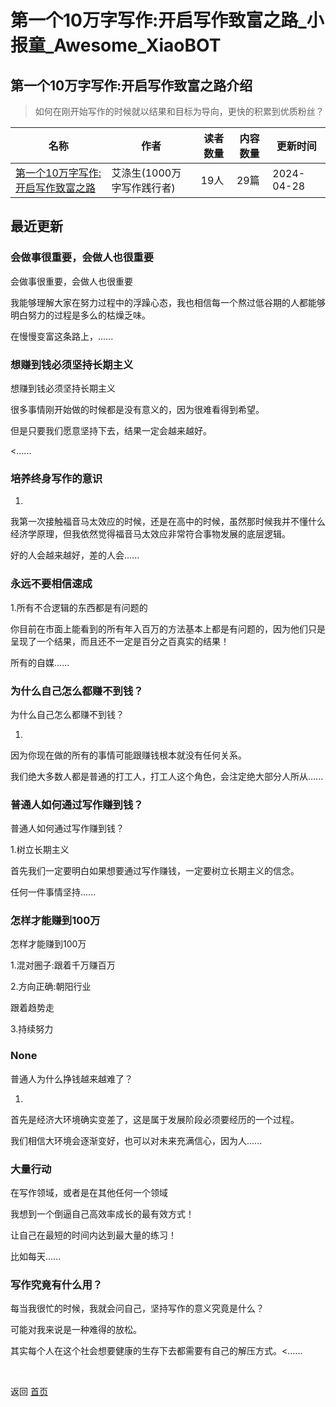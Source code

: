 # 第一个10万字写作:开启写作致富之路_小报童_Awesome_XiaoBOT

## 第一个10万字写作:开启写作致富之路介绍
> 如何在刚开始写作的时候就以结果和目标为导向，更快的积累到优质粉丝？  
  


|名称|作者|读者数量|内容数量|更新时间|
|---|---|---|---|---|
|[第一个10万字写作:开启写作致富之路](https://xiaobot.net/p/10wanzixiezuo?refer=9c3f1c95-a052-465a-9902-f6d75080262a)|艾涤生(1000万字写作践行者)|19人|29篇|2024-04-28|

## 最近更新
### 会做事很重要，会做人也很重要

会做事很重要，会做人也很重要

我能够理解大家在努力过程中的浮躁心态，我也相信每一个熬过低谷期的人都能够明白努力的过程是多么的枯燥乏味。

在慢慢变富这条路上，......

### 想赚到钱必须坚持长期主义

想赚到钱必须坚持长期主义

很多事情刚开始做的时候都是没有意义的，因为很难看得到希望。

但是只要我们愿意坚持下去，结果一定会越来越好。

<......

### 培养终身写作的意识

1.

我第一次接触福音马太效应的时候，还是在高中的时候，虽然那时候我并不懂什么经济学原理，但我依然觉得福音马太效应非常符合事物发展的底层逻辑。

好的人会越来越好，差的人会......

### 永远不要相信速成

1.所有不合逻辑的东西都是有问题的

你目前在市面上能看到的所有年入百万的方法基本上都是有问题的，因为他们只是呈现了一个结果，而且还不一定是百分之百真实的结果！

所有的自媒......

### 为什么自己怎么都赚不到钱？

为什么自己怎么都赚不到钱？

1.

因为你现在做的所有的事情可能跟赚钱根本就没有任何关系。

我们绝大多数人都是普通的打工人，打工人这个角色，会注定绝大部分人所从......

### 普通人如何通过写作赚到钱？

普通人如何通过写作赚到钱？

1.树立长期主义

首先我们一定要明白如果想要通过写作赚钱，一定要树立长期主义的信念。

任何一件事情坚持......

### 怎样才能赚到100万

怎样才能赚到100万

1.混对圈子:跟着千万赚百万

2.方向正确:朝阳行业

跟着趋势走

3.持续努力

### None

普通人为什么挣钱越来越难了？

1.

首先是经济大环境确实变差了，这是属于发展阶段必须要经历的一个过程。

我们相信大环境会逐渐变好，也可以对未来充满信心，因为人......

### 大量行动

在写作领域，或者是在其他任何一个领域

我想到一个倒逼自己高效率成长的最有效方式！

让自己在最短的时间内达到最大量的练习！

比如每天......

### 写作究竟有什么用？

每当我很忙的时候，我就会问自己，坚持写作的意义究竟是什么？

可能对我来说是一种难得的放松。

其实每个人在这个社会想要健康的生存下去都需要有自己的解压方式。<......


<a href="https://github.com/Reno9527/awesome-xiaobot" style="color: white; text-decoration: none;">awesome-xiaobot</a>

返回 [首页](../README.md)
